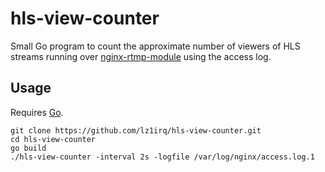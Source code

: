 # hls-view-counter

Small Go program to count the approximate number of viewers of HLS streams
running over [nginx-rtmp-module](https://github.com/arut/nginx-rtmp-module)
using the access log.

## Usage

Requires [Go](https://golang.org/dl/).

```
git clone https://github.com/lz1irq/hls-view-counter.git
cd hls-view-counter
go build
./hls-view-counter -interval 2s -logfile /var/log/nginx/access.log.1
```
